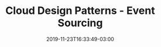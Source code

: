 ---
title: "Cloud Design Patterns - Event Sourcing"
date: 2019-11-23T16:33:49-03:00
draft: true
tags: ["Cloud", "Design Patterns"]
---